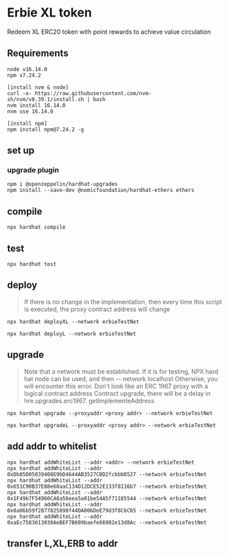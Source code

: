 # Erbie XL token
Redeem XL ERC20 token with point rewards to achieve value circulation


## Requirements
```shell
node v16.14.0
npm v7.24.2

[install nvm & node]
curl -o- https://raw.githubusercontent.com/nvm-sh/nvm/v0.39.1/install.sh | bash
nvm install 16.14.0
nvm use 16.14.0

[install npm]
npm install npm@7.24.2 -g
```

## set up

### upgrade plugin
```shell
npm i @openzeppelin/hardhat-upgrades
npm install --save-dev @nomicfoundation/hardhat-ethers ethers
```

## compile 
```shell
npx hardhat compile
```

## test
```shell
npx hardhat test
```

## deploy
> If there is no change in the implementation, then every time this script is executed, the proxy contract address will change
```shell
npx hardhat deployXL --network erbieTestNet
```
```shell
npx hardhat deployL --network erbieTestNet
```

## upgrade
> Note that a network must be established. If it is for testing, NPX hard hat node can be used, and then -- network localhost
> Otherwise, you will encounter this error. Don't look like an ERC 1967 proxy with a logical contract address
> Contract upgrade, there will be a delay in hre.upgrades.erc1967. getImplementeAddress
```shell
npx hardhat upgrade --proxyaddr <proxy addr> --network erbieTestNet

npx hardhat upgradeL --proxyaddr <proxy addr> --network erbieTestNet
```

## add addr to whitelist
```shell
npx hardhat addWhiteList --addr <addr> --network erbieTestNet
npx hardhat addWhiteList --addr 0xDb85D05039408E9bD4644AB3527CBD2fcbbbD527 --network erbieTestNet
npx hardhat addWhiteList --addr 0x651C90B37E88e68aaC134D12DCE52E133f8116b7 --network erbieTestNet
npx hardhat addWhiteList --addr 0x1F49b7F54960CA8a56eea5a01be54A5f71185544 --network erbieTestNet
npx hardhat addWhiteList --addr 0x8a06b59f2877825898f44DA006DeE79d3f8C6C65 --network erbieTestNet
npx hardhat addWhiteList --addr 0xaEc7583613030AeBEF7B609baefe66902e13d8Ac --network erbieTestNet 
```

## transfer L,XL,ERB to addr